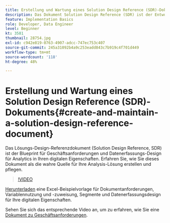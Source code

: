 ```yaml
---
title: Erstellung und Wartung eines Solution Design Reference (SDR)-Dokuments
description: Das Dokument Solution Design Reference (SDR) ist der Entwurf für Geschäftsanforderungen, Variablenzuweisungen, Segmentdefinitionen und das Datenerfassungsdesign für Analytics in Ihren digitalen Eigenschaften.
feature: Implementation Basics
role: Developer, Data Engineer
level: Beginner
kt: 3581
thumbnail: 28754.jpg
exl-id: c942e819-0763-4907-adcc-747ec753c407
source-git-commit: 245a31092b4a9c253eadd843c7b919c4f701d449
workflow-type: tm+mt
source-wordcount: '118'
ht-degree: 48%

---
```


# Erstellung und Wartung eines Solution Design Reference (SDR)-Dokuments{#create-and-maintain-a-solution-design-reference-document}

Das Lösungs-Design-Referenzdokument (Solution Design Reference, SDR) ist der Blueprint für Geschäftsanforderungen und Datenerfassungs-Design für Analytics in Ihren digitalen Eigenschaften. Erfahren Sie, wie Sie dieses Dokument als die wahre Quelle für Ihre Analysis-Lösung erstellen und pflegen.

>[!VIDEO](https://video.tv.adobe.com/v/28754/?quality=12&learn=on)

[Herunterladen](assets/aa_en_BRD_SDR_template.xlsx) eine Excel-Beispielvorlage für Dokumentanforderungen, Variablennutzung und -zuweisung, Segmente und Datenerfassungsdesign für Ihre digitalen Eigenschaften.

Sehen Sie sich das entsprechende Video an, um zu erfahren, wie Sie eine [Dokument zu Geschäftsanforderungen](creating-a-business-requirements-document.md).
